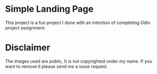 # Simple Landing Page

This project is a fun project I done with an intention of completing Odin project assignment. 

# Disclaimer

The images used are public, It is not copyrighted under my name. If you want to remove it please send me a issue request.